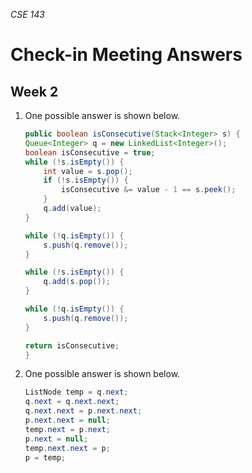 _CSE 143_
# Check-in Meeting Answers
## Week 2

1. One possible answer is shown below.

	```java
	public boolean isConsecutive(Stack<Integer> s) {
    Queue<Integer> q = new LinkedList<Integer>();
    boolean isConsecutive = true;
    while (!s.isEmpty()) {
        int value = s.pop();
        if (!s.isEmpty()) {
            isConsecutive &= value - 1 == s.peek();
        }
        q.add(value);
    }
    
    while (!q.isEmpty()) {
        s.push(q.remove());
    }
    
    while (!s.isEmpty()) {
        q.add(s.pop());
    }
    
    while (!q.isEmpty()) {
        s.push(q.remove());
    }
    
    return isConsecutive;
	}
	```

1. One possible answer is shown below.

	```java
	ListNode temp = q.next;
	q.next = q.next.next;
	q.next.next = p.next.next;
	p.next.next = null;
	temp.next = p.next;
	p.next = null;
	temp.next.next = p;
	p = temp;
	```